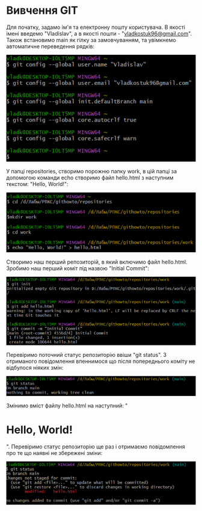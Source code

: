 # Вивчення GIT

Для початку, задамо ім'я та електронну пошту користувача. В якості імені введемо "Vladislav", а в якості пошти - "vladkostuk96@gmail.com".
Також встановимо main як гілку за замовчуванням, та увімкнемо автоматичне переведення рядків:

![image alt](https://github.com/VladislavKostyuk-1/RPKS-lb1/blob/8db9830f12d1fe209a453be14a684461beec0639/Screenshots/2.1.jpg)

У папці repositories, створимо порожню папку work, в цій папці за допомогою команди echo створимо файл hello.html з наступним текстом: "Hello, World!":

![image alt](https://github.com/VladislavKostyuk-1/RPKS-lb1/blob/55ff34de05653060b0c72459b8099375429dde55/Screenshots/2.2.jpg)

Створимо наш перший репозиторій, в який включимо файл hello.html. Зробимо наш перший коміт під назвою "Initial Commit":

![image alt](https://github.com/VladislavKostyuk-1/RPKS-lb1/blob/55ff34de05653060b0c72459b8099375429dde55/Screenshots/2.3.jpg)

Перевіримо поточний статус репозиторію ввіши "git status". З отриманого повідомлення впеннимося що після попереднього коміту не відбулося ніяких змін:

![image alt](https://github.com/VladislavKostyuk-1/RPKS-lb1/blob/55ff34de05653060b0c72459b8099375429dde55/Screenshots/3.1.jpg)

Змінимо вміст файлу hello.html на наступний: "<h1>Hello, World!</h1>". Перевіримо статус репозиторію ще раз і отримаємо повідомлення про те що наявні не збережені зміни:

![image alt](https://github.com/VladislavKostyuk-1/RPKS-lb1/blob/55ff34de05653060b0c72459b8099375429dde55/Screenshots/4.2.jpg)
